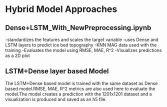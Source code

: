 # **Hybrid Model Approaches**
## Dense+LSTM_With_NewPreprocessing.ipynb
-standardizes the features and scales the target variable
-uses Dense and LSTM layers to predict ice bed topography
-KNN MAG data used with the training
-Evaluates the model using RMSE, MAE, R^2
-Visualizes predictions as a 2D plot

## LSTM+Dense layer based Model

The LSTM+Dense based model is trained with the same dataset as Dense based model.RMSE, MAE, R^2 metrics are also used here to evaluate the model.The model creates a prediction with the 1201x1201 dataset and a visualization is produced and saved as an h5 file. 

